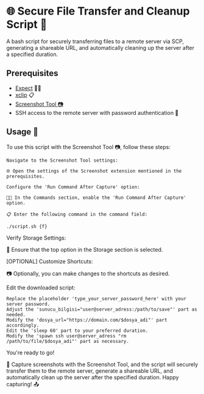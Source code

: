 # 🌐 Secure File Transfer and Cleanup Script 🚀

A bash script for securely transferring files to a remote server via SCP, generating a shareable URL, and automatically cleaning up the server after a specified duration.

## Prerequisites

- [Expect](https://linux.die.net/man/1/expect) 🧑‍💻
- [xclip](https://github.com/astrand/xclip) 📋
- [Screenshot Tool 📷](https://github.com/OttoAllmendinger/gnome-shell-screenshot/)
- SSH access to the remote server with password authentication 🔑

## Usage 🚀

To use this script with the Screenshot Tool 📷, follow these steps:

    Navigate to the Screenshot Tool settings:

    🌐 Open the settings of the Screenshot extension mentioned in the prerequisites.

    Configure the 'Run Command After Capture' option:

    🧑‍💻 In the Commands section, enable the 'Run Command After Capture' option.

    📋 Enter the following command in the command field:

```bash
./script.sh {f}
```

Verify Storage Settings:

🔑 Ensure that the top option in the Storage section is selected.

[OPTIONAL] Customize Shortcuts:

📷 Optionally, you can make changes to the shortcuts as desired.

Edit the downloaded script:

    Replace the placeholder 'type_your_server_password_here' with your server password.
    Adjust the 'sunucu_bilgisi="user@server_adress:/path/to/save"' part as needed.
    Modify the 'dosya_url="https://domain.com/$dosya_adi"' part accordingly.
    Edit the 'sleep 60' part to your preferred duration.
    Modify the 'spawn ssh user@server_adress "rm /path/to/file/$dosya_adi"' part as necessary.

You're ready to go!

🚀 Capture screenshots with the Screenshot Tool, and the script will securely transfer them to the remote server, generate a shareable URL, and automatically clean up the server after the specified duration. Happy capturing! 📤

